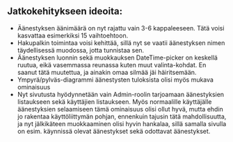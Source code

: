 ## Jatkokehitykseen ideoita:

- Äänestyksen äänimäärä on nyt rajattu vain 3-6 kappaleeseen. Tätä voisi kasvattaa esimerkiksi 15 vaihtoehtoon.
- Hakupalkin toimintaa voisi kehittää, sillä nyt se vaatii äänestyksen nimen täydellisessä muodossa, jotta tunnistaa sen.
- Äänestyksen luonnin sekä muokkauksen DateTime-picker on keskellä ruutua, eikä vasemmassa reunassa kuten muut valinta-kohdat. En saanut tätä muutettua, ja ainakin omaa silmää jäi häiritsemään.
- Ympyrä/pylväs-diagrammi äänestysten tuloksista olisi myös mukava ominaisuus
- Nyt sivutusta hyödynnetään vain Admin-roolin tarjoamaan äänestyksien listaukseen sekä käyttäjien listaukseen. Myös normaalille käyttäjälle äänestyksien selaamiseen tämä ominaisuus olisi ollut hyvä, mutta ehdin jo rakentaa käyttöliittymän pohjan, ennenkuin tajusin tätä mahdollisuutta, ja nyt jälkikäteen muokkaaminen olisi hyvin hankalaa, sillä samalla sivulla on esim. käynnissä olevat äänestykset sekä odottavat äänestykset.
